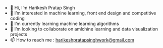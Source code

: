 - 👋 Hi, I’m Harikesh Pratap Singh
- 👀 I’m interested in machine learning, front end design and competitive coding
- 🌱 I’m currently learning machine learning algorithms 
- 💞️ I’m looking to collaborate on amlchine learning and data visualization projects
- 📫 How to reach me : harikeshpratapsinghwork@gmail.com

<!---
Wobbly10/Wobbly10 is a ✨ special ✨ repository because its `README.md` (this file) appears on your GitHub profile.
You can click the Preview link to take a look at your changes.
--->
